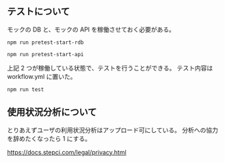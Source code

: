 ## テストについて

モックの DB と、モックの API を稼働させておく必要がある。

```
npm run pretest-start-rdb
```

```
npm run pretest-start-api
```

上記 2 つが稼働している状態で、テストを行うことができる。
テスト内容は workflow.yml に置いた。

```
npm run test
```

## 使用状況分析について

とりあえずユーザの利用状況分析はアップロード可にしている。
分析への協力を辞めたくなったら 1 にする。

https://docs.stepci.com/legal/privacy.html
